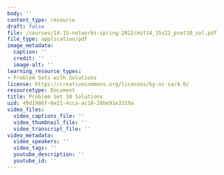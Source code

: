 ```yaml
---
body: ''
content_type: resource
draft: false
file: /courses/14-15-networks-spring-2022/mit14_15s22_pset10_sol.pdf
file_type: application/pdf
image_metadata:
  caption: ''
  credit: ''
  image-alt: ''
learning_resource_types:
- Problem Sets with Solutions
license: https://creativecommons.org/licenses/by-nc-sa/4.0/
resourcetype: Document
title: Problem Set 10 Solutions
uid: 49d1986f-6e21-4cca-ac10-28be91e3319a
video_files:
  video_captions_file: ''
  video_thumbnail_file: ''
  video_transcript_file: ''
video_metadata:
  video_speakers: ''
  video_tags: ''
  youtube_description: ''
  youtube_id: ''
---
```

